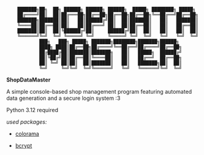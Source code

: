         ███████╗██╗  ██╗ ██████╗ ██████╗ ██████╗  █████╗ ████████╗ █████╗ 
        ██╔════╝██║  ██║██╔═══██╗██╔══██╗██╔══██╗██╔══██╗╚══██╔══╝██╔══██╗
        ███████╗███████║██║   ██║██████╔╝██║  ██║███████║   ██║   ███████║
        ╚════██║██╔══██║██║   ██║██╔═══╝ ██║  ██║██╔══██║   ██║   ██╔══██║
        ███████║██║  ██║╚██████╔╝██║     ██████╔╝██║  ██║   ██║   ██║  ██║
        ╚══════╝╚═╝  ╚═╝ ╚═════╝ ╚═╝     ╚═════╝ ╚═╝  ╚═╝   ╚═╝   ╚═╝  ╚═╝
                ███╗   ███╗ █████╗ ███████╗████████╗███████╗██████╗               
                ████╗ ████║██╔══██╗██╔════╝╚══██╔══╝██╔════╝██╔══██╗              
                ██╔████╔██║███████║███████╗   ██║   █████╗  ██████╔╝              
                ██║╚██╔╝██║██╔══██║╚════██║   ██║   ██╔══╝  ██╔══██╗              
                ██║ ╚═╝ ██║██║  ██║███████║   ██║   ███████╗██║  ██║              
                ╚═╝     ╚═╝╚═╝  ╚═╝╚══════╝   ╚═╝   ╚══════╝╚═╝  ╚═╝              

**ShopDataMaster**

A simple console-based shop management program featuring automated data generation and a secure login system :3

Python 3.12 required

*used packages:*

* [colorama](https://pypi.org/project/colorama/)

* [bcrypt](https://pypi.org/project/bcrypt/)

